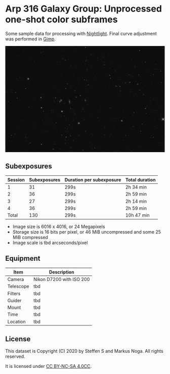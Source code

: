 # Arp 316 Galaxy Group: Unprocessed one-shot color subframes

Some sample data for processing with [Nightlight](https://github.com/mlnoga/nightlight). Final curve adjustment was performed in [Gimp](https://www.gimp.org/). 

![Result miniature](./Arp316_RGB_curves_1920.jpg)

## Subexposures

| Session | Subexposures | Duration per subexposure| Total duration |
|---------|--------------|-------------------------|----------------|
|1        |31  | 299s   | 2h 34 min |
|2        |36  | 299s   | 2h 59 min |
|3        |27  | 299s   | 2h 14 min |
|4        |36  | 299s   | 2h 59 min |
|Total    |130 | 299s   | 10h 47 min |

* Image size is 6016 x 4016, or 24 Megapixels
* Storage size is 16 bits per pixel, or 46 MiB uncompressed and some 25 MiB compressed
* Image scale is tbd arcseconds/pixel

## Equipment

| Item     | Description |
|----------|-------------|
| Camera   | Nikon D7200 with ISO 200 |
| Telescope| tbd |
| Filters  | tbd |
| Guider   | tbd |
| Mount    | tbd | 
| Time     | tbd |
| Location | tbd |

## License

This dataset is Copyright (C) 2020 by Steffen S and Markus Noga. All rights reserved.

It is licensed under [CC BY-NC-SA 4.0CC](https://creativecommons.org/licenses/by-nc-sa/4.0).
